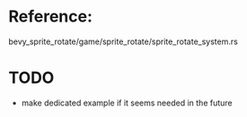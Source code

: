 # Reference:
bevy_sprite_rotate/game/sprite_rotate/sprite_rotate_system.rs

# TODO
- make dedicated example if it seems needed in the future